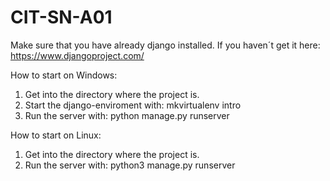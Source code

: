 # CIT-SN-A01

Make sure that you have already django installed. If you haven´t get it here: https://www.djangoproject.com/

How to start on Windows:
1. Get into the directory where the project is.
2. Start the django-enviroment with: mkvirtualenv intro
3. Run the server with: python manage.py runserver

How to start on Linux:
1. Get into the directory where the project is.
2. Run the server with: python3 manage.py runserver
